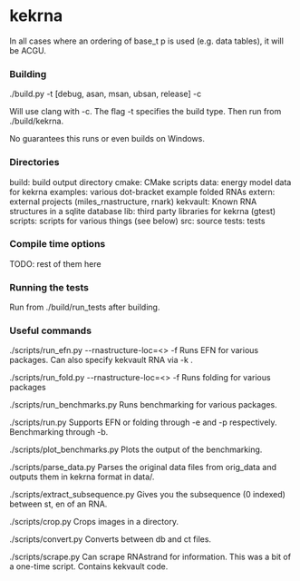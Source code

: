 # kekrna

In all cases where an ordering of base_t p is used (e.g. data tables), it will be ACGU.

### Building

./build.py -t [debug, asan, msan, ubsan, release] -c

Will use clang with -c. The flag -t specifies the build type. Then run from ./build/kekrna.

No guarantees this runs or even builds on Windows.

### Directories

build: build output directory
cmake: CMake scripts
data: energy model data for kekrna
examples: various dot-bracket example folded RNAs
extern: external projects (miles_rnastructure, rnark)
kekvault: Known RNA structures in a sqlite database
lib: third party libraries for kekrna (gtest)
scripts: scripts for various things (see below)
src: source
tests: tests

### Compile time options

TODO: rest of them here

### Running the tests
Run from ./build/run_tests after building.

### Useful commands

./scripts/run_efn.py --rnastructure-loc=<> -f <ct or db filename>
Runs EFN for various packages. Can also specify kekvault RNA via -k <kekvault name>.

./scripts/run_fold.py --rnastructure-loc=<> -f <ct or db filename>
Runs folding for various packages

./scripts/run_benchmarks.py
Runs benchmarking for various packages.

./scripts/run.py
Supports EFN or folding through -e and -p respectively. Benchmarking through -b.

./scripts/plot_benchmarks.py
Plots the output of the benchmarking.

./scripts/parse_data.py
Parses the original data files from orig_data and outputs them in kekrna format in data/.

./scripts/extract_subsequence.py
Gives you the subsequence (0 indexed) between st, en of an RNA.

./scripts/crop.py
Crops images in a directory.

./scripts/convert.py
Converts between db and ct files.

./scripts/scrape.py
Can scrape RNAstrand for information. This was a bit of a one-time script. Contains kekvault code.
